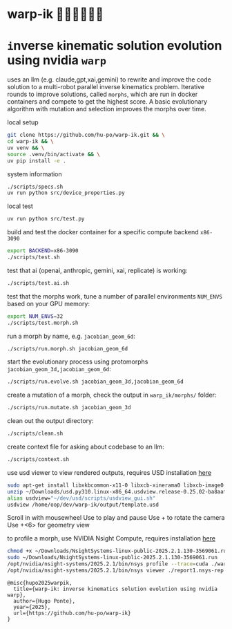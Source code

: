 # warp-ik 🦾🦾🦾🦾🦾🦾

# `i`nverse `k`inematic solution evolution using nvidia `warp`

uses an llm (e.g. claude,gpt,xai,gemini) to rewrite and improve the code solution to a multi-robot parallel inverse kinematics problem. Iterative rounds to improve solutions, called `morphs`, which are run in docker containers and compete to get the highest score. A basic evolutionary algorithm with mutation and selection improves the morphs over time.

local setup

```bash
git clone https://github.com/hu-po/warp-ik.git && \
cd warp-ik && \
uv venv && \
source .venv/bin/activate && \
uv pip install -e .
```

system information

```bash
./scripts/specs.sh
uv run python src/device_properties.py
```

local test

```bash
uv run python src/test.py
```

build and test the docker container for a specific compute backend `x86-3090`

```bash
export BACKEND=x86-3090
./scripts/test.sh
```

test that ai (openai, anthropic, gemini, xai, replicate) is working:

```bash
./scripts/test.ai.sh
```

test that the morphs work, tune a number of parallel environments `NUM_ENVS` based on your GPU memory:

```bash
export NUM_ENVS=32
./scripts/test.morph.sh
```

run a morph by name, e.g. `jacobian_geom_6d`:

```bash
./scripts/run.morph.sh jacobian_geom_6d
```

start the evolutionary process using protomorphs `jacobian_geom_3d,jacobian_geom_6d`:

```bash
./scripts/run.evolve.sh jacobian_geom_3d,jacobian_geom_6d
```

create a mutation of a morph, check the output in `warp_ik/morphs/` folder:

```bash
./scripts/run.mutate.sh jacobian_geom_3d
```

clean out the output directory:

```bash
./scripts/clean.sh
```

create context file for asking about codebase to an llm:

```bash
./scripts/context.sh
```

use usd viewer to view rendered outputs, requires USD installation [here](https://developer.nvidia.com/usd?sortBy=developer_learning_library%2Fsort%2Ffeatured_in.usd_resources%3Adesc%2Ctitle%3Aasc#section-getting-started)

```bash
sudo apt-get install libxkbcommon-x11-0 libxcb-xinerama0 libxcb-image0 libxcb-shape0 libxcb-render-util0 libxcb-icccm4 libxcb-keysyms1
unzip ~/Downloads/usd.py310.linux-x86_64.usdview.release-0.25.02-ba8aaf1f.zip -d ~/dev/usd
alias usdview="~/dev/usd/scripts/usdview_gui.sh"
usdview /home/oop/dev/warp-ik/output/template.usd
```

Scroll in with mousewheel
Use <space> to play and pause
Use <alt>+<left click> to rotate the camera
Use <ctrl>+<6> for geometry view

to profile a morph, use NVIDIA Nsight Compute, requires installation [here](https://developer.nvidia.com/nsight-systems/get-started)

```bash
chmod +x ~/Downloads/NsightSystems-linux-public-2025.2.1.130-3569061.run
sudo ~/Downloads/NsightSystems-linux-public-2025.2.1.130-3569061.run
/opt/nvidia/nsight-systems/2025.2.1/bin/nsys profile --trace=cuda ./warp_ik/src/morph.py
/opt/nvidia/nsight-systems/2025.2.1/bin/nsys viewer ./report1.nsys-rep
```

```
@misc{hupo2025warpik,
  title={warp-ik: inverse kinematics solution evolution using nvidia warp},
  author={Hugo Ponte},
  year={2025},
  url={https://github.com/hu-po/warp-ik}
}
```
